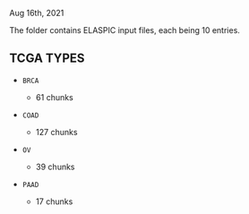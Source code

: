 Aug 16th, 2021

The folder contains ELASPIC input files, each being 10 entries.

## TCGA TYPES

* `BRCA`
  * 61 chunks
  
* `COAD`
  * 127 chunks
  
* `OV`
  * 39 chunks
  
* `PAAD`
  * 17 chunks
